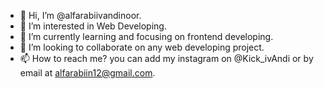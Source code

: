- 👋 Hi, I’m @alfarabiivandinoor.
- 👀 I’m interested in Web Developing.
- 🌱 I’m currently learning and focusing on frontend developing.
- 💞️ I’m looking to collaborate on any web developing project.
- 📫 How to reach me? you can add my instagram on @Kick_ivAndi or by email at alfarabiin12@gmail.com.

<!---
alfarabiivandinoor/alfarabiivandinoor is a ✨ special ✨ repository because its `README.md` (this file) appears on your GitHub profile.
You can click the Preview link to take a look at your changes.
--->
